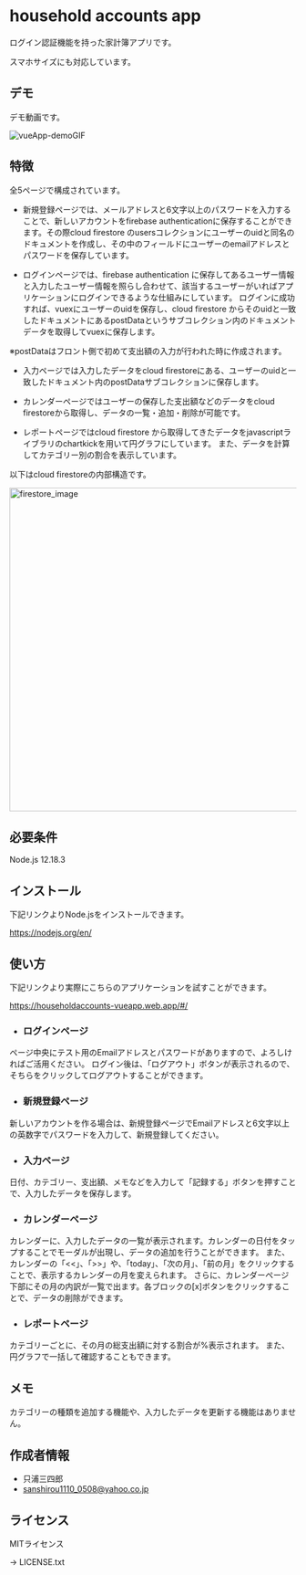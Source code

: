 # household accounts app

ログイン認証機能を持った家計簿アプリです。

スマホサイズにも対応しています。

## デモ

デモ動画です。

![vueApp-demoGIF](https://user-images.githubusercontent.com/66013439/100846756-402e2d80-34c2-11eb-85a2-87c222e66ecd.gif)

## 特徴

全5ページで構成されています。

* 新規登録ページでは、メールアドレスと6文字以上のパスワードを入力することで、新しいアカウントをfirebase authenticationに保存することができます。その際cloud firestore のusersコレクションにユーザーのuidと同名のドキュメントを作成し、その中のフィールドにユーザーのemailアドレスとパスワードを保存しています。

* ログインページでは、firebase authentication に保存してあるユーザー情報と入力したユーザー情報を照らし合わせて、該当するユーザーがいればアプリケーションにログインできるような仕組みにしています。
ログインに成功すれば、vuexにユーザーのuidを保存し、cloud firestore からそのuidと一致したドキュメントにあるpostDataというサブコレクション内のドキュメントデータを取得してvuexに保存します。

※postDataはフロント側で初めて支出額の入力が行われた時に作成されます。

* 入力ページでは入力したデータをcloud firestoreにある、ユーザーのuidと一致したドキュメント内のpostDataサブコレクションに保存します。

* カレンダーページではユーザーの保存した支出額などのデータをcloud firestoreから取得し、データの一覧・追加・削除が可能です。

* レポートページではcloud firestore から取得してきたデータをjavascriptライブラリのchartkickを用いて円グラフにしています。
また、データを計算してカテゴリー別の割合を表示しています。

以下はcloud firestoreの内部構造です。

<img width="567" alt="firestore_image" src="https://user-images.githubusercontent.com/66013439/101278871-ab00a100-3801-11eb-8161-093f5a125f1b.png">

## 必要条件

Node.js 12.18.3

## インストール

下記リンクよりNode.jsをインストールできます。

<https://nodejs.org/en/>

## 使い方

下記リンクより実際にこちらのアプリケーションを試すことができます。

<https://householdaccounts-vueapp.web.app/#/>

* ### ログインページ
ページ中央にテスト用のEmailアドレスとパスワードがありますので、よろしければご活用ください。
ログイン後は、「ログアウト」ボタンが表示されるので、そちらをクリックしてログアウトすることができます。

* ### 新規登録ページ
新しいアカウントを作る場合は、新規登録ページでEmailアドレスと6文字以上の英数字でパスワードを入力して、新規登録してください。

* ### 入力ページ
日付、カテゴリー、支出額、メモなどを入力して「記録する」ボタンを押すことで、入力したデータを保存します。

* ### カレンダーページ
カレンダーに、入力したデータの一覧が表示されます。カレンダーの日付をタップすることでモーダルが出現し、データの追加を行うことができます。
また、カレンダーの「<<」、「>>」や、「today」、「次の月」、「前の月」をクリックすることで、表示するカレンダーの月を変えられます。
さらに、カレンダーページ下部にその月の内訳が一覧で出ます。各ブロックの[x]ボタンをクリックすることで、データの削除ができます。

* ### レポートページ
カテゴリーごとに、その月の総支出額に対する割合が%表示されます。
また、円グラフで一括して確認することもできます。


## メモ

カテゴリーの種類を追加する機能や、入力したデータを更新する機能はありません。

## 作成者情報

* 只浦三四郎
* sanshirou1110_0508@yahoo.co.jp

## ライセンス
MITライセンス

→ LICENSE.txt
